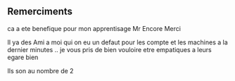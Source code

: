 ## Remerciments

ca a ete benefique pour mon apprentisage Mr
Encore Merci


Il ya des Ami a moi qui on eu un defaut pour les compte et les machines a la dernier minutes .. je vous pris de bien vouloire etre empatiques a leurs egare bien

Ils son au nombre de 2
